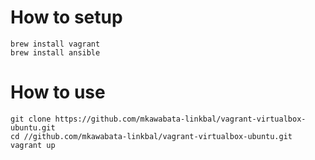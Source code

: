 # How to setup
```
brew install vagrant
brew install ansible
```

# How to use
```
git clone https://github.com/mkawabata-linkbal/vagrant-virtualbox-ubuntu.git
cd //github.com/mkawabata-linkbal/vagrant-virtualbox-ubuntu.git
vagrant up
```

